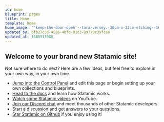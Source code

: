 ```yaml
---
id: home
blueprint: pages
title: Home
template: home
home_image: "'keep-the-door-open'--tara-versey.-30cm-x-22cm-etching--1682422753.jpg"
updated_by: bfb27c3d-4566-4bfd-91d3-99770c39fce4
updated_at: 1685915080
---
```

## Welcome to your brand new Statamic site!

Not sure where to do next? Here are a few ideas, but feel free to explore in your own way, in your own time.

- [Jump into the Control Panel](/cp) and edit this page or begin setting up your own collections and blueprints.
- [Head to the docs](https://statamic.dev) and learn how Statamic works.
- [Watch some Statamic videos](https://youtube.com/statamic) on YouTube.
- [Join our Discord chat](https://statamic.com/discord) and meet thousands of other Statamic developers.
- [Start a discussion](https://github.com/statamic/cms/discussions) and get answers to your questions.
- [Star Statamic on Github](https://github.com/statamic/cms) if you enjoy using it!
